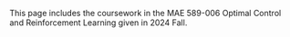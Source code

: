 This page includes the coursework in the MAE 589-006 Optimal Control and Reinforcement Learning given in 2024 Fall.
